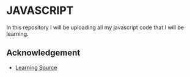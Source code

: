 # JAVASCRIPT

In this repository I will be uploading all my javascript code that I will be learning.

## Acknowledgement

- [Learning Source](https://courses.learncodeonline.in/learn/home/Complete-Javascript-course/section/122240/lesson/624566)
